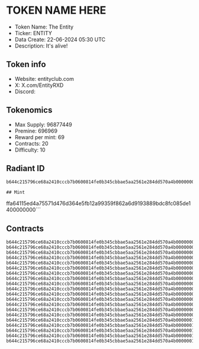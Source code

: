 # TOKEN NAME HERE

- Token Name: The Entity
- Ticker: ENTITY
- Data Create: 22-06-2024 05:30 UTC
- Description: It's alive!

## Token info
- Website: entityclub.com
- X: X.com/EntityRXD
- Discord: 

## Tokenomics
- Max Supply: 96877449  
- Premine: 696969  
- Reward per mint: 69 
- Contracts: 20  
- Difficulty: 10

## Radiant ID
```
b644c215796ce68a2410cccb7b0600814fe0b345cbbae5aa2561e284dd570a4b00000000```

## Mint
```
ffa64115ed4a75571d476d364e5fb12a99359f862a6d9193889bdc8fc085de1400000000```

## Contracts

```
b644c215796ce68a2410cccb7b0600814fe0b345cbbae5aa2561e284dd570a4b00000001
b644c215796ce68a2410cccb7b0600814fe0b345cbbae5aa2561e284dd570a4b00000002
b644c215796ce68a2410cccb7b0600814fe0b345cbbae5aa2561e284dd570a4b00000003
b644c215796ce68a2410cccb7b0600814fe0b345cbbae5aa2561e284dd570a4b00000004
b644c215796ce68a2410cccb7b0600814fe0b345cbbae5aa2561e284dd570a4b00000005
b644c215796ce68a2410cccb7b0600814fe0b345cbbae5aa2561e284dd570a4b00000006
b644c215796ce68a2410cccb7b0600814fe0b345cbbae5aa2561e284dd570a4b00000007
b644c215796ce68a2410cccb7b0600814fe0b345cbbae5aa2561e284dd570a4b00000008
b644c215796ce68a2410cccb7b0600814fe0b345cbbae5aa2561e284dd570a4b00000009
b644c215796ce68a2410cccb7b0600814fe0b345cbbae5aa2561e284dd570a4b0000000a
b644c215796ce68a2410cccb7b0600814fe0b345cbbae5aa2561e284dd570a4b0000000b
b644c215796ce68a2410cccb7b0600814fe0b345cbbae5aa2561e284dd570a4b0000000c
b644c215796ce68a2410cccb7b0600814fe0b345cbbae5aa2561e284dd570a4b0000000d
b644c215796ce68a2410cccb7b0600814fe0b345cbbae5aa2561e284dd570a4b0000000e
b644c215796ce68a2410cccb7b0600814fe0b345cbbae5aa2561e284dd570a4b0000000f
b644c215796ce68a2410cccb7b0600814fe0b345cbbae5aa2561e284dd570a4b00000010
b644c215796ce68a2410cccb7b0600814fe0b345cbbae5aa2561e284dd570a4b00000011
b644c215796ce68a2410cccb7b0600814fe0b345cbbae5aa2561e284dd570a4b00000012
b644c215796ce68a2410cccb7b0600814fe0b345cbbae5aa2561e284dd570a4b00000013
b644c215796ce68a2410cccb7b0600814fe0b345cbbae5aa2561e284dd570a4b00000014```
